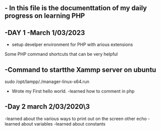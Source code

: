 ## - In this file is the documenttation of my daily progress on learning PHP 

## -DAY 1 -March 1/03/2023 
- setup develper environment for PHP with arious extensions 

Some PHP command shortcuts that can be very helpful 

## -Command to startthe Xammp server  on ubuntu
sudo /opt/lampp/./manager-linux-x64.run
- Wrote my First hello world. 
-learned how to comment in php

## -Day 2 march 2/03/2020\3
-learned about the various ways to print out on the screen other echo 
-learned about variables 
-learned about constants 
